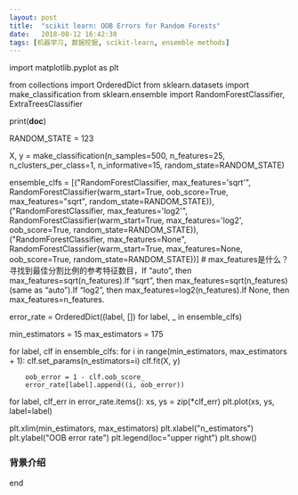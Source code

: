 ```yaml
---
layout: post
title:  "scikit learn: OOB Errors for Random Forests"
date:   2018-08-12 16:42:30
tags: [机器学习, 数据挖掘, scikit-learn, ensemble methods]
---
```


import matplotlib.pyplot as plt

from collections import OrderedDict
from sklearn.datasets import make_classification
from sklearn.ensemble import RandomForestClassifier, ExtraTreesClassifier

print(__doc__)

RANDOM_STATE = 123

X, y = make_classification(n_samples=500, n_features=25, n_clusters_per_class=1, n_informative=15, random_state=RANDOM_STATE)

ensemble_clfs = [("RandomForestClassifier, max_features='sqrt'", RandomForestClassifier(warm_start=True, oob_score=True, max_features="sqrt", random_state=RANDOM_STATE)), ("RandomForestClassifier, max_features='log2'", RandomForestClassifier(warm_start=True, max_features='log2', oob_score=True, random_state=RANDOM_STATE)), ("RandomForestClassifier, max_features=None", RandomForestClassifier(warm_start=True, max_features=None, oob_score=True, random_state=RANDOM_STATE))] # max_features是什么？寻找到最佳分割比例的参考特征数目，If “auto”, then max_features=sqrt(n_features).If “sqrt”, then max_features=sqrt(n_features) (same as “auto”).If “log2”, then max_features=log2(n_features).If None, then max_features=n_features.

error_rate = OrderedDict((label, []) for label, _ in ensemble_clfs)

min_estimators = 15
max_estimators = 175

for label, clf in ensemble_clfs:
    for i in range(min_estimators, max_estimators + 1):
        clf.set_params(n_estimators=i)
        clf.fit(X, y)

        oob_error = 1 - clf.oob_score_
        error_rate[label].append((i, oob_error))

for label, clf_err in error_rate.items():
    xs, ys = zip(\*clf_err)
    plt.plot(xs, ys, label=label)

plt.xlim(min_estimators, max_estimators)
plt.xlabel("n_estimators")
plt.ylabel("OOB error rate")
plt.legend(loc="upper right")
plt.show()


### 背景介绍


end
